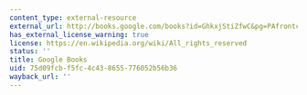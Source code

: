 ```yaml
---
content_type: external-resource
external_url: http://books.google.com/books?id=GhkxjStiZfwC&pg=PAfrontcover
has_external_license_warning: true
license: https://en.wikipedia.org/wiki/All_rights_reserved
status: ''
title: Google Books
uid: 75d09fcb-f5fc-4c43-8655-776052b56b36
wayback_url: ''
---
```

